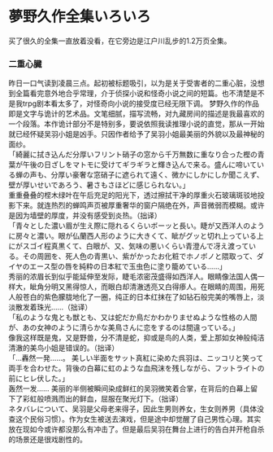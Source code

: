 # 夢野久作全集いろいろ
买了很久的全集一直放着没看，在它旁边是江户川乱步的1.2万页全集。
<br>
### 二重心臓
昨日一口气读到凌晨三点。起初被标题吸引，以为是关于受害者的二重心脏，没想到全篇看完意外地合乎常理，介于侦探小说和怪奇小说之间的短篇。也不清楚是不是我trpg剧本看太多了，对怪奇向小说的接受度已经无限下调。
梦野久作的作品即是文字与诡计的艺术品。文笔细腻，描写流畅，对九藏房间的描述是我最喜欢的一个段落。本作诡计部分不是特别多，要说依照我读推理小说的直觉，那从一开始就已经怀疑吴羽小姐是凶手。只因作者给予了吴羽小姐最美丽的外貌以及最神秘的面纱。
<br>
「綺麗に拭き込んだ分厚いフリント硝子の窓から千万無数に重なり合った樫の青葉が午後の日ざしをマトモに受けてギラギラと輝き込んで来る。盛んに啼いている蝉の声も、分厚い豪奢な窓硝子に遮られて遠く、微かにしかにしか聞こえず、壁が厚いせいであろう、暑さもさほどに感じられない。」
<br>
重重叠叠的㭴木绿叶在午后充足的阳光下，透过擦拭干净的厚重火石玻璃斑驳地投影下来。就连热烈的蝉鸣声页被厚重奢华的窗户隔绝在外，声音微弱而模糊。或许是因为墙壁的厚度，并没有感受到炎热。（拙译）
<br>
「青々とした濃い眉が生え際に隠れるくらいボーッと長い。睫が又西洋人のように房々と濃い。眼が仏蘭西人形のように大きくて、眦がグッと切れ上っている上にがスゴイ程真黒くて、白眼が、又、気味の悪いくらい青澄んで冴え渡っている。その周囲を、死人色の青黒い、紫がかったお化粧でホノボノと隈取って、ダイヤのエース型の唇を純粋の日本紅で玉虫色に塗り籠めている……」
<br>
秀丽的浓眉长到似乎能延伸至发际，睫毛浓密茂盛得如西洋人。眼睛像法国人偶一样大，眦角分明又黑得惊人，而眼白却清澈透亮又白得瘆人。在眼睛的周围，用死人般苍白的紫色朦胧地化了一圈，纯正的日本红抹在了如钻石般完美的嘴唇上，淡淡散发着珠光……（拙译）
<br>
「私のような鬼とも獣とも、又は蛇だか鳥だかわかりませぬような性格の人間が、あの女神のように清らかな美鳥さんに恋をするのは間違っている。」
<br>
像我这样既是鬼，又是野兽，分不清是蛇，抑或是鸟的人类，爱上那如女神般纯洁清澈的美鸟小姐是错误的。（拙译）
<br>
「…轟然一発……。
美しい半面をサット真紅に染めた呉羽は、ニッコリと笑って両手を合わせた。背後の白幕に虹のような血飛沫を残しながら、フットライトの前にヒレ伏した。」
<br>
轰然一发……
美丽的半侧被瞬间染成鲜红的吴羽微笑着合掌，在背后的白幕上留下了彩虹般喷溅而出的鲜血，屈服在聚光灯下。（拙译）
<br>
ネタバレについて、吴羽是父母老来得子，因此生男则养女，生女则养男（具体没查这个民俗习惯）。作为女生被送去演戏，但是途中却觉醒了自己男性心理。其实放在现如今或许都没那么有冲击了。但是最后吴羽在舞台上进行的告白并开枪自杀的场景还是很戏剧性的。
<br>

